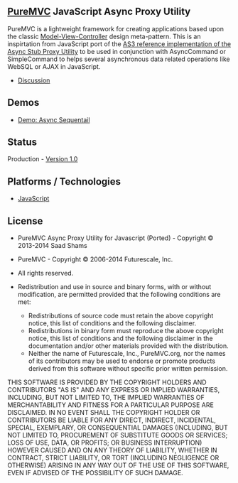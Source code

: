 ## [PureMVC](http://puremvc.github.com/) JavaScript Async Proxy Utility
PureMVC is a lightweight framework for creating applications based upon the classic [Model-View-Controller](http://en.wikipedia.org/wiki/Model-view-controller) design meta-pattern. This is an inspirtation from JavaScript port of the [AS3 reference implementation of the Async Stub Proxy Utility](https://github.com/PureMVC/puremvc-as3-util-asyncstub/wiki) to be used in conjunction with AsyncCommand or SimpleCommand to helps several asynchronous data related operations like WebSQL or AJAX in JavaScript.

* [Discussion](http://forums.puremvc.org/index.php?board=66.0)

## Demos
* [Demo: Async Sequentail](https://github.com/sshams/puremvc-js-demo-async-sequential)

## Status
Production - [Version 1.0](https://github.com/sshams/puremvc-js-demo-async-sequential/blob/master/VERSION)

## Platforms / Technologies
* [JavaScript](http://en.wikipedia.org/wiki/JavaScript)

## License
* PureMVC Async Proxy Utility for Javascript (Ported) - Copyright © 2013-2014 Saad Shams 
* PureMVC - Copyright © 2006-2014 Futurescale, Inc.
* All rights reserved.

* Redistribution and use in source and binary forms, with or without modification, are permitted provided that the following conditions are met:

  * Redistributions of source code must retain the above copyright notice, this list of conditions and the following disclaimer.
  * Redistributions in binary form must reproduce the above copyright notice, this list of conditions and the following disclaimer in the documentation and/or other materials provided with the distribution.
  * Neither the name of Futurescale, Inc., PureMVC.org, nor the names of its contributors may be used to endorse or promote products derived from this software without specific prior written permission.

THIS SOFTWARE IS PROVIDED BY THE COPYRIGHT HOLDERS AND CONTRIBUTORS "AS IS" AND ANY EXPRESS OR IMPLIED WARRANTIES, INCLUDING, BUT NOT LIMITED TO, THE IMPLIED WARRANTIES OF MERCHANTABILITY AND FITNESS FOR A PARTICULAR PURPOSE ARE DISCLAIMED. IN NO EVENT SHALL THE COPYRIGHT HOLDER OR CONTRIBUTORS BE LIABLE FOR ANY DIRECT, INDIRECT, INCIDENTAL, SPECIAL, EXEMPLARY, OR CONSEQUENTIAL DAMAGES (INCLUDING, BUT NOT LIMITED TO, PROCUREMENT OF SUBSTITUTE GOODS OR SERVICES; LOSS OF USE, DATA, OR PROFITS; OR BUSINESS INTERRUPTION) HOWEVER CAUSED AND ON ANY THEORY OF LIABILITY, WHETHER IN CONTRACT, STRICT LIABILITY, OR TORT (INCLUDING NEGLIGENCE OR OTHERWISE) ARISING IN ANY WAY OUT OF THE USE OF THIS SOFTWARE, EVEN IF ADVISED OF THE POSSIBILITY OF SUCH DAMAGE.